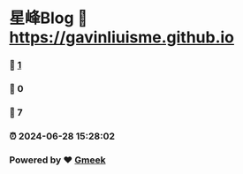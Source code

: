 # 星峰Blog :link: https://gavinliuisme.github.io 
### :page_facing_up: [1](https://gavinliuisme.github.io/tag.html) 
### :speech_balloon: 0 
### :hibiscus: 7 
### :alarm_clock: 2024-06-28 15:28:02 
### Powered by :heart: [Gmeek](https://github.com/Meekdai/Gmeek)
